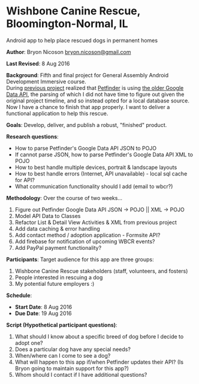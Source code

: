# Wishbone Canine Rescue, Bloomington-Normal, IL
Android app to help place rescued dogs in permanent homes

**Author**: Bryon Nicoson [bryon.nicoson@gmail.com](mailto:bryon.nicoson@gmail.com)

**Last Revised**: 8 Aug 2016

**Background**: Fifth and final project for General Assembly Android Development Immersive course.  
During [previous project](https://github.com/bryonnicoson/WishboneCanineRescue) realized that [Petfinder](https://www.petfinder.com/developers/api-docs)
is using [the older Google Data API](https://developers.google.com/gdata/docs/json?csw=1), the parsing of which I did not have time to figure out
given the original project timeline, and so instead opted for a local database source.  Now I have a chance to finish that app properly.  I want to deliver
a functional application to help this rescue.

**Goals**: Develop, deliver, and publish a robust, "finished" product.

**Research questions**: 
* How to parse Petfinder's Google Data API JSON to POJO
* If cannot parse JSON, how to parse Petfinder's Google Data API XML to POJO
* How to best handle multiple devices, portrait & landscape layouts
* How to best handle errors (Internet, API unavailable) - local sql cache for API?
* What communication functionality should I add (email to wbcr?)

**Methodology**: Over the course of two weeks...

1. Figure out Petfinder Google Data API JSON -> POJO || XML -> POJO
2. Model API Data to Classes
3. Refactor List & Detail View Activities & XML from previous project 
4. Add data caching & error handling
5. Add contact method / adoption application - Formsite API?  
6. Add firebase for notification of upcoming WBCR events?
7. Add PayPal payment functionality?

**Participants**: Target audience for this app are three groups:

1. Wishbone Canine Rescue stakeholders (staff, volunteers, and fosters)
2. People interested in rescuing a dog
3. My potential future employers :)

**Schedule**:  

* **Start Date**: 8 Aug 2016
* **Due Date**: 19 Aug 2016

**Script (Hypothetical participant questions)**:

1. What should I know about a specific breed of dog before I decide to adopt one?
2. Does a particular dog have any special needs?
3. When/where can I come to see a dog?
4. What will happen to this app if/when Petfinder updates their API? (Is Bryon going to maintain support for this app?)
5. Whom should I contact if I have additional questions?
